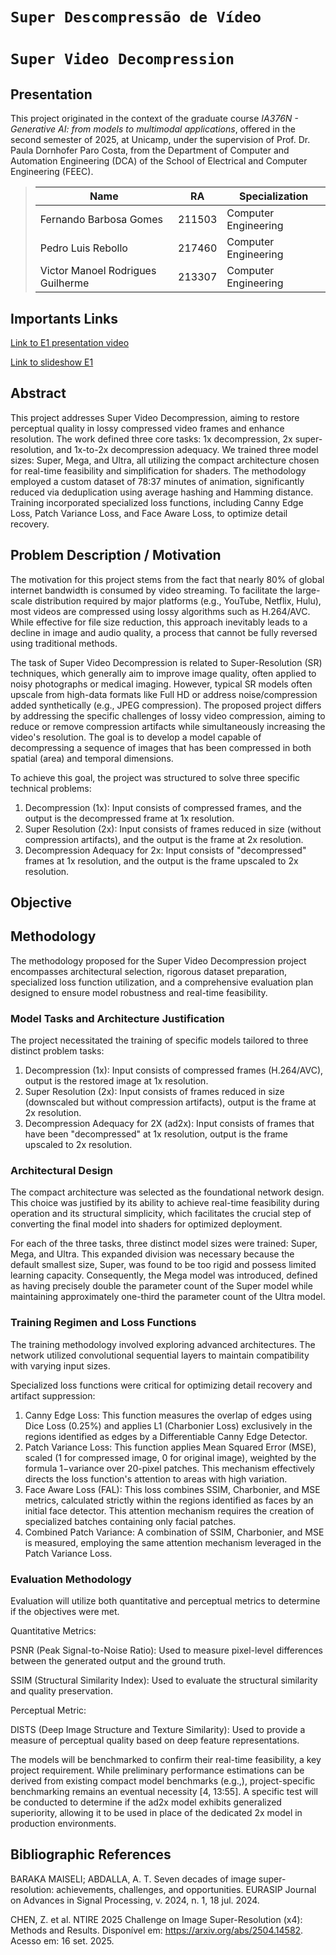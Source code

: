 # `Super Descompressão de Vídeo`
# `Super Video Decompression`

## Presentation

This project originated in the context of the graduate course *IA376N - Generative AI: from models to multimodal applications*, 
offered in the second semester of 2025, at Unicamp, under the supervision of Prof. Dr. Paula Dornhofer Paro Costa, from the Department of Computer and Automation Engineering (DCA) of the School of Electrical and Computer Engineering (FEEC).

> |Name  | RA | Specialization|
> |--|--|--|
> | Fernando Barbosa Gomes  | 211503  | Computer Engineering|
> | Pedro Luis Rebollo  | 217460  | Computer Engineering|
> | Victor Manoel Rodrigues Guilherme  | 213307  | Computer Engineering|

## Importants Links

[Link to E1 presentation video](https://files.realmsapp.top/PresentationE1.mp4)

[Link to slideshow E1](https://docs.google.com/presentation/d/1TISrxtNkQHBbZlzTeAIGRFAGPHKGeUeE0Cg3LDZzKp4/edit?usp=sharing)

## Abstract
This project addresses Super Video Decompression, aiming to restore perceptual quality in lossy compressed video frames and enhance resolution. The work defined three core tasks: 1x decompression, 2x super-resolution, and 1x-to-2x decompression adequacy. We trained three model sizes: Super, Mega, and Ultra, all utilizing the compact architecture chosen for real-time feasibility and simplification for shaders. The methodology employed a custom dataset of 78:37 minutes of animation, significantly reduced via deduplication using average hashing and Hamming distance. Training incorporated specialized loss functions, including Canny Edge Loss, Patch Variance Loss, and Face Aware Loss, to optimize detail recovery.

## Problem Description / Motivation

The motivation for this project stems from the fact that nearly 80% of global internet bandwidth is consumed by video streaming. To facilitate the large-scale distribution required by major platforms (e.g., YouTube, Netflix, Hulu), most videos are compressed using lossy algorithms such as H.264/AVC. While effective for file size reduction, this approach inevitably leads to a decline in image and audio quality, a process that cannot be fully reversed using traditional methods.

The task of Super Video Decompression is related to Super-Resolution (SR) techniques, which generally aim to improve image quality, often applied to noisy photographs or medical imaging. However, typical SR models often upscale from high-data formats like Full HD or address noise/compression added synthetically (e.g., JPEG compression). The proposed project differs by addressing the specific challenges of lossy video compression, aiming to reduce or remove compression artifacts while simultaneously increasing the video's resolution. The goal is to develop a model capable of decompressing a sequence of images that has been compressed in both spatial (area) and temporal dimensions.

To achieve this goal, the project was structured to solve three specific technical problems: 

1. Decompression (1x): Input consists of compressed frames, and the output is the decompressed frame at 1x resolution.
2. Super Resolution (2x): Input consists of frames reduced in size (without compression artifacts), and the output is the frame at 2x resolution.
3. Decompression Adequacy for 2x: Input consists of "decompressed" frames at 1x resolution, and the output is the frame upscaled to 2x resolution.

## Objective


## Methodology

The methodology proposed for the Super Video Decompression project encompasses architectural selection, rigorous dataset preparation, specialized loss function utilization, and a comprehensive evaluation plan designed to ensure model robustness and real-time feasibility.

### Model Tasks and Architecture Justification
The project necessitated the training of specific models tailored to three distinct problem tasks:

1. Decompression (1x): Input consists of compressed frames (H.264/AVC), output is the restored image at 1x resolution.
2. Super Resolution (2x): Input consists of frames reduced in size (downscaled but without compression artifacts), output is the frame at 2x resolution.
3. Decompression Adequacy for 2X (ad2x): Input consists of frames that have been "decompressed" at 1x resolution, output is the frame upscaled to 2x resolution.
### Architectural Design

The compact architecture was selected as the foundational network design. This choice was justified by its ability to achieve real-time feasibility during operation and its structural simplicity, which facilitates the crucial step of converting the final model into shaders for optimized deployment.

For each of the three tasks, three distinct model sizes were trained: Super, Mega, and Ultra. This expanded division was necessary because the default smallest size, Super, was found to be too rigid and possess limited learning capacity. Consequently, the Mega model was introduced, defined as having precisely double the parameter count of the Super model while maintaining approximately one-third the parameter count of the Ultra model.

### Training Regimen and Loss Functions
The training methodology involved exploring advanced architectures. The network utilized convolutional sequential layers to maintain compatibility with varying input sizes.

Specialized loss functions were critical for optimizing detail recovery and artifact suppression:

1. Canny Edge Loss: This function measures the overlap of edges using Dice Loss (0.25%) and applies L1 (Charbonier Loss) exclusively in the regions identified as edges by a Differentiable Canny Edge Detector.
2. Patch Variance Loss: This function applies Mean Squared Error (MSE), scaled (1 for compressed image, 0 for original image), weighted by the formula 1−variance over 20-pixel patches. This mechanism effectively directs the loss function's attention to areas with high variation.
3. Face Aware Loss (FAL): This loss combines SSIM, Charbonier, and MSE metrics, calculated strictly within the regions identified as faces by an initial face detector. This attention mechanism requires the creation of specialized batches containing only facial patches.
4. Combined Patch Variance: A combination of SSIM, Charbonier, and MSE is measured, employing the same attention mechanism leveraged in the Patch Variance Loss.

### Evaluation Methodology
Evaluation will utilize both quantitative and perceptual metrics to determine if the objectives were met.

 Quantitative Metrics:
  
  PSNR (Peak Signal-to-Noise Ratio): Used to measure pixel-level differences between the generated output and the ground truth.
  
  SSIM (Structural Similarity Index): Used to evaluate the structural similarity and quality preservation.

Perceptual Metric:
    
  DISTS (Deep Image Structure and Texture Similarity): Used to provide a measure of perceptual quality based on deep feature representations.

The models will be benchmarked to confirm their real-time feasibility, a key project requirement. While preliminary performance estimations can be derived from existing compact model benchmarks (e.g.,), project-specific benchmarking remains an eventual necessity [4, 13:55]. A specific test will be conducted to determine if the ad2x model exhibits generalized superiority, allowing it to be used in place of the dedicated 2x model in production environments.


## Bibliographic References
BARAKA MAISELI; ABDALLA, A. T. Seven decades of image super-resolution: achievements, challenges, and opportunities. EURASIP Journal on Advances in Signal Processing, v. 2024, n. 1, 18 jul. 2024.

CHEN, Z. et al. NTIRE 2025 Challenge on Image Super-Resolution (x4): Methods and Results. Disponível em: <https://arxiv.org/abs/2504.14582>. Acesso em: 16 set. 2025.

